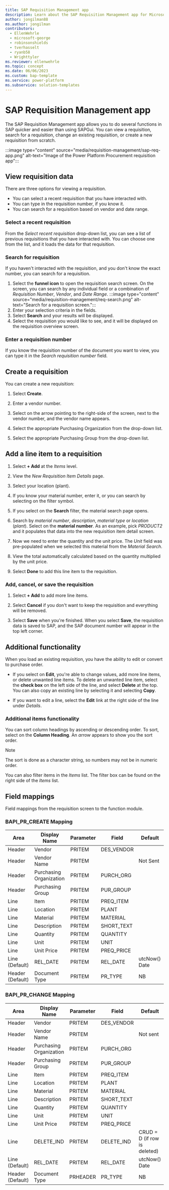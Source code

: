 ```yaml
---
title: SAP Requisition Management app
description: Learn about the SAP Requisition Management app for Microsoft Power Platform.
author: jongilman88
ms.author: jongilman
contributors:
  - EllenWehrle
  - microsoft-george
  - robinsonshields
  - tverhasselt
  - ryanb58
  - Wrighttyler
ms.reviewer: ellenwehrle
ms.topic: concept
ms.date: 06/06/2023
ms.custom: bap-template
ms.service: power-platform
ms.subservice: solution-templates
---
```


# SAP Requisition Management app

The SAP Requisition Management app allows you to do several functions in SAP quicker and easier than using SAPGui. You can view a requisition, search for a requisition, change an existing requisition, or create a new requisition from scratch.

:::image type="content" source="media/requisition-management/sap-req-app.png" alt-text="Image of the Power Platform Procurement requisition app":::

## View requisition data

There are three options for viewing a requisition.

- You can select a recent requisition that you have interacted with.
- You can type in the requisition number, if you know it.
- You can search for a requisition based on vendor and date range.

### Select a recent requisition

From the _Select recent requisition_ drop-down list, you can see a list of previous requisitions that you have interacted with. You can choose one from the list, and it loads the data for that requisition.

### Search for requisition

If you haven't interacted with the requisition, and you don't know the exact number, you can search for a requisition.

1. Select the **funnel icon** to open the requisition search screen. On the screen, you can search by any individual field or a combination of _Requisition Number_, _Vendor_, and _Date Range_.
:::image type="content" source="media/requisition-management/req-search.png" alt-text="Search for a requisition screen.":::
1. Enter your selection criteria in the fields.
1. Select **Search** and your results will be displayed.
1. Select the requisition you would like to see, and it will be displayed on the requisition overview screen.

### Enter a requisition number

If you know the requisition number of the document you want to view, you can type it in the _Search requisition number_ field.

## Create a requisition

You can create a new requisition:

1. Select **Create**.

1. Enter a vendor number.

1. Select on the arrow pointing to the right-side of the screen, next to the vendor number, and the vendor name appears.

1. Select the appropriate Purchasing Organization from the drop-down list.

1. Select the appropriate Purchasing Group from the drop-down list.

## Add a line item to a requisition

1. Select **+ Add** at the _Items_ level.

1. View the _New Requisition Item Details_ page.

1. Select your location (plant).

1. If you know your material number, enter it, or you can search by selecting on the filter symbol.

1. If you select on the **Search** filter, the material search page opens.

1. Search by _material number_, _description_, _material type_ or _location_ (_plant_). Select on the **material number**. As an example, pick _PRODUCT2_ and it populates that data into the new requisition item detail screen.

1. Now we need to enter the quantity and the unit price. The _Unit_ field was pre-populated when we selected this material from the _Material Search_.

1. View the total automatically calculated based on the quantity multiplied by the unit price.

1. Select **Done** to add this line item to the requisition.

### Add, cancel, or save the requisition

1. Select **+ Add** to add more line items.

1. Select **Cancel** if you don't want to keep the requisition and everything will be removed.

1. Select **Save** when you're finished. When you select **Save**, the requisition data is saved to SAP, and the SAP document number will appear in the top left corner.

## Additional functionality

When you load an existing requisition, you have the ability to edit or convert to purchase order.

- If you select on **Edit**, you're able to change values, add more line items, or delete unwanted line items. To delete an unwanted line item, select the **check box** on the left side of the line, and select **Delete** at the top. You can also copy an existing line by selecting it and selecting **Copy**.

- If you want to edit a line, select the **Edit** link at the right side of the line under _Details_.

### Additional items functionality

You can sort column headings by ascending or descending order. To sort, select on the **Column Heading**. An _arrow_ appears to show you the sort order.  

> [!NOTE]
>
> The sort is done as a character string, so numbers may not be in numeric order.

You can also filter items in the _Items_ list. The filter box can be found on the right side of the _Items_ list.

## Field mappings

Field mappings from the requisition screen to the function module.

### BAPI_PR_CREATE Mapping

| Area             | Display Name            | Parameter | Field     | Default       |
|------------------|-------------------------|-----------|------------|---------------|
| Header           | Vendor                  | PRITEM    | DES_VENDOR |               |
| Header           | Vendor Name             | PRITEM    |            | Not Sent      |
| Header           | Purchasing Organization | PRITEM    | PURCH_ORG  |               |
| Header           | Purchasing Group        | PRITEM    | PUR_GROUP  |               |
| Line             | Item                    | PRITEM    | PREQ_ITEM  |               |
| Line             | Location                | PRITEM    | PLANT      |               |
| Line             | Material                | PRITEM    | MATERIAL   |               |
| Line             | Description             | PRITEM    | SHORT_TEXT |               |
| Line             | Quantity                | PRITEM    | QUANTITY   |               |
| Line             | Unit                    | PRITEM    | UNIT       |               |
| Line             | Unit Price              | PRITEM    | PREQ_PRICE |               |
| Line (Default)   | REL_DATE                | PRITEM    | REL_DATE   | utcNow() Date |
| Header (Default) | Document Type           | PRITEM    | PR_TYPE    | NB            |

### BAPI_PR_CHANGE Mapping

| Area             | Display Name            | Parameter | Field      | Default                      |
|------------------|-------------------------|-----------|------------|------------------------------|
| Header           | Vendor                  | PRITEM    | DES_VENDOR |                              |
| Header           | Vendor Name             | PRITEM    |            | Not sent                     |
| Header           | Purchasing Organization | PRITEM    | PURCH_ORG  |                              |
| Header           | Purchasing Group        | PRITEM    | PUR_GROUP  |                              |
| Line             | Item                    | PRITEM    | PREQ_ITEM  |                              |
| Line             | Location                | PRITEM    | PLANT      |                              |
| Line             | Material                | PRITEM    | MATERIAL   |                              |
| Line             | Description             | PRITEM    | SHORT_TEXT |                              |
| Line             | Quantity                | PRITEM    | QUANTITY   |                              |
| Line             | Unit                    | PRITEM    | UNIT       |                              |
| Line             | Unit Price              | PRITEM    | PREQ_PRICE |                              |
| Line             | DELETE_IND              | PRITEM    | DELETE_IND | CRUD = D (if row is deleted) |
| Line (Default)   | REL_DATE                | PRITEM    | REL_DATE   | utcNow() Date                |
| Header (Default) | Document Type           | PRHEADER  | PR_TYPE    | NB                           |
